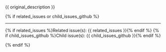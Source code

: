{{ original_description }}

{% if  related_issues or child_issues_github %}

---

{% if related_issues %}Related issue(s): {{ related_issues }}{% endif %}
{% if child_issues_github %}Child issue(s): {{ child_issues_github }}{% endif %}

{% endif %}
